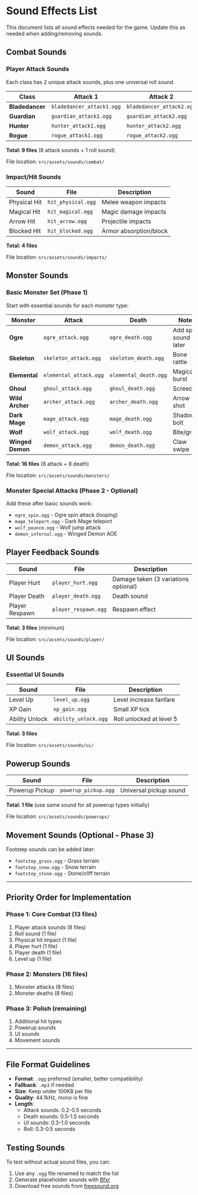 # Sound Effects List

This document lists all sound effects needed for the game. Update this as needed when adding/removing sounds.

## Combat Sounds

### Player Attack Sounds
Each class has 2 unique attack sounds, plus one universal roll sound.

| Class | Attack 1 | Attack 2 | Roll |
|-------|----------|----------|------|
| **Bladedancer** | `bladedancer_attack1.ogg` | `bladedancer_attack2.ogg` | `roll.ogg` |
| **Guardian** | `guardian_attack1.ogg` | `guardian_attack2.ogg` | `roll.ogg` |
| **Hunter** | `hunter_attack1.ogg` | `hunter_attack2.ogg` | `roll.ogg` |
| **Rogue** | `rogue_attack1.ogg` | `rogue_attack2.ogg` | `roll.ogg` |

**Total: 9 files** (8 attack sounds + 1 roll sound)

File location: `src/assets/sounds/combat/`

### Impact/Hit Sounds

| Sound | File | Description |
|-------|------|-------------|
| Physical Hit | `hit_physical.ogg` | Melee weapon impacts |
| Magical Hit | `hit_magical.ogg` | Magic damage impacts |
| Arrow Hit | `hit_arrow.ogg` | Projectile impacts |
| Blocked Hit | `hit_blocked.ogg` | Armor absorption/block |

**Total: 4 files**

File location: `src/assets/sounds/impacts/`

## Monster Sounds

### Basic Monster Set (Phase 1)
Start with essential sounds for each monster type:

| Monster | Attack | Death | Notes |
|---------|--------|-------|-------|
| **Ogre** | `ogre_attack.ogg` | `ogre_death.ogg` | Add spin sound later |
| **Skeleton** | `skeleton_attack.ogg` | `skeleton_death.ogg` | Bone rattle |
| **Elemental** | `elemental_attack.ogg` | `elemental_death.ogg` | Magical burst |
| **Ghoul** | `ghoul_attack.ogg` | `ghoul_death.ogg` | Screech |
| **Wild Archer** | `archer_attack.ogg` | `archer_death.ogg` | Arrow shot |
| **Dark Mage** | `mage_attack.ogg` | `mage_death.ogg` | Shadow bolt |
| **Wolf** | `wolf_attack.ogg` | `wolf_death.ogg` | Bite/growl |
| **Winged Demon** | `demon_attack.ogg` | `demon_death.ogg` | Claw swipe |

**Total: 16 files** (8 attack + 8 death)

File location: `src/assets/sounds/monsters/`

### Monster Special Attacks (Phase 2 - Optional)
Add these after basic sounds work:
- `ogre_spin.ogg` - Ogre spin attack (looping)
- `mage_teleport.ogg` - Dark Mage teleport
- `wolf_pounce.ogg` - Wolf jump attack
- `demon_infernal.ogg` - Winged Demon AOE

## Player Feedback Sounds

| Sound | File | Description |
|-------|------|-------------|
| Player Hurt | `player_hurt.ogg` | Damage taken (3 variations optional) |
| Player Death | `player_death.ogg` | Death sound |
| Player Respawn | `player_respawn.ogg` | Respawn effect |

**Total: 3 files** (minimum)

File location: `src/assets/sounds/player/`

## UI Sounds

### Essential UI Sounds

| Sound | File | Description |
|-------|------|-------------|
| Level Up | `level_up.ogg` | Level increase fanfare |
| XP Gain | `xp_gain.ogg` | Small XP tick |
| Ability Unlock | `ability_unlock.ogg` | Roll unlocked at level 5 |

**Total: 3 files**

File location: `src/assets/sounds/ui/`

## Powerup Sounds

| Sound | File | Description |
|-------|------|-------------|
| Powerup Pickup | `powerup_pickup.ogg` | Universal pickup sound |

**Total: 1 file** (use same sound for all powerup types initially)

File location: `src/assets/sounds/powerups/`

## Movement Sounds (Optional - Phase 3)

Footstep sounds can be added later:
- `footstep_grass.ogg` - Grass terrain
- `footstep_snow.ogg` - Snow terrain  
- `footstep_stone.ogg` - Stone/cliff terrain

---

## Priority Order for Implementation

### Phase 1: Core Combat (13 files)
1. Player attack sounds (8 files)
2. Roll sound (1 file)
3. Physical hit impact (1 file)
4. Player hurt (1 file)
5. Player death (1 file)
6. Level up (1 file)

### Phase 2: Monsters (16 files)
1. Monster attacks (8 files)
2. Monster deaths (8 files)

### Phase 3: Polish (remaining)
1. Additional hit types
2. Powerup sounds
3. UI sounds
4. Movement sounds

---

## File Format Guidelines

- **Format**: `.ogg` preferred (smaller, better compatibility)
- **Fallback**: `.mp3` if needed
- **Size**: Keep under 100KB per file
- **Quality**: 44.1kHz, mono is fine
- **Length**: 
  - Attack sounds: 0.2-0.5 seconds
  - Death sounds: 0.5-1.5 seconds
  - UI sounds: 0.3-1.0 seconds
  - Roll: 0.3-0.5 seconds

## Testing Sounds

To test without actual sound files, you can:
1. Use any `.ogg` file renamed to match the list
2. Generate placeholder sounds with [Bfxr](https://www.bfxr.net/)
3. Download free sounds from [freesound.org](https://freesound.org)